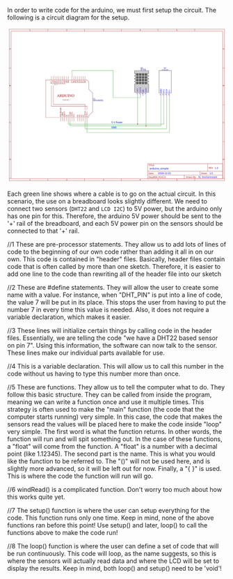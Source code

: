 In order to write code for the arduino, we must first setup the circuit. The following is a circuit diagram for the setup.

![arduino_simple.png](../arduino/Schematics/arduino_simple.png)

Each green line shows where a cable is to go on the actual circuit. In this scenario, the use on a breadboard looks slightly different. We need to connect two sensors (`DHT22` and `LCD I2C`) to 5V power, but the arduino only has one pin for this. Therefore, the arduino 5V power should be sent to the '+' rail of the breadboard, and each 5V power pin on the sensors should be connected to that '+' rail.

//1
These are pre-processor statements. They allow us to add
lots of lines of code to the beginning of our own code rather
than adding it all in on our own. This code is contained in
"header" files. Basically, header files contain code that is
often called by more than one sketch. Therefore, it is easier
to add one line to the code than rewriting all of the header
file into our sketch

//2
These are #define statements. They will allow the user to
create some name with a value. For instance, when "DHT_PIN"
is put into a line of code, the value 7 will be put in its
place. This stops the user from having to put the number 7
in every time this value is needed. Also, it does not require
a variable declaration, which makes it easier.

//3
These lines will initialize certain things by calling code
in the header files. Essentially, we are telling the code
"we have a DHT22 based sensor on pin 7". Using this information,
the software can now talk to the sensor. These lines make
our individual parts available for use.

 //4
This is a variable declaration. This will allow us to call
this number in the code without us having to type this number
more than once.

//5
These are functions. They allow us to tell the computer what to
do. They follow this basic structure. They can be called from
inside the program, meaning we can write a function once and
use it multiple times. This strategy is often used to make
the "main" function (the code that the computer starts running)
very simple. In this case, the code that makes the sensors read
the values will be placed here to make the code inside "loop"
very simple. The first word is what the function returns. In other
words, the function will run and will spit something out. In the
case of these functions, a "float" will come from the function.
A "float" is a number with a decimal point (like 1.12345). The
second part is the name. This is what you would like the function
to be referred to. The "()" will not be used here, and is slightly
more advanced, so it will be left out for now. Finally, a "{ }"
is used. This is where the code the function will run will go.

//6
windRead() is a complicated function. Don't worry too much
about how this works quite yet.

//7
The setup() function is where the user can setup everything for
the code. This function runs only one time. Keep in mind, none
of the above functions ran before this point! Use setup() and
later, loop() to call the functions above to make the code run!

//8
The loop() function is where the user can define a set of code
that will be run continuously. This code will loop, as the name
suggests, so this is where the sensors will actually read data
and where the LCD will be set to display the results. Keep in
mind, both loop() and setup() need to be 'void'!

